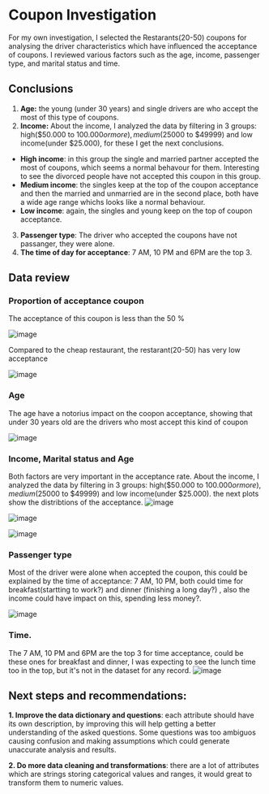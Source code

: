 # Coupon Investigation

For my own investigation, I selected the Restarants(20-50) coupons for analysing the driver characteristics which have influenced the acceptance of coupons. I reviewed various factors such as the age, income, passenger type, and marital status and time.

## Conclusions
1. **Age:** the young (under 30 years) and single drivers are who accept the most of this type of coupons.
2. **Income:**
   About the income, I analyzed the data by filtering in 3 groups: high($50.000 to $100.000 or more), medium($25000 to $49999) and low income(under $25.000), for these I get the next conclusions.
* **High income**: in this group the single and married partner accepted the most of coupons, which seems a normal behavour for them. Interesting to see the divorced people have not accepted this coupon in this group.
* **Medium income**: the singles keep at the top of the coupon acceptance and then the married and unmarried are in the second place, both have a wide age range whichs looks like a normal behaviour.
* **Low income**: again, the singles and young keep on the top of coupon acceptance.
3. **Passenger type**: The driver  who accepted the coupons have not passanger, they were alone.
4. **The time of day for acceptance**: 7 AM, 10 PM and 6PM are the top 3. 

## Data review
### Proportion of acceptance coupon
The acceptance of this coupon is less than the 50 %

![image](https://github.com/DiegoHermosa/MLAICourse_m5/assets/160977826/15292c7d-b6d8-47ca-b411-ad4311b7dad6)

Compared to the cheap restaurant, the restarant(20-50) has very low acceptance

![image](https://github.com/DiegoHermosa/MLAICourse_m5/assets/160977826/effb9d02-2cc1-4d21-96ee-be5a6a99eaa5)


### Age
The age have a notorius impact on the coopon acceptance, showing that under 30 years old are the drivers who most accept this kind of coupon

![image](https://github.com/DiegoHermosa/MLAICourse_m5/assets/160977826/363d0a6a-18e1-42f4-bd12-d44a88295b68)

### Income, Marital status and Age

Both factors are very important in the acceptance rate. About the income, I analyzed the data by filtering in 3 groups: high($50.000 to $100.000 or more), medium($25000 to $49999) and low income(under $25.000). the next plots show the distribtions of the acceptance.
![image](https://github.com/DiegoHermosa/MLAICourse_m5/assets/160977826/2a3d6e9e-6733-4127-8440-8c70c8c49fb3)

![image](https://github.com/DiegoHermosa/MLAICourse_m5/assets/160977826/78b965fe-b965-47fe-85ca-7b48386629d0)

![image](https://github.com/DiegoHermosa/MLAICourse_m5/assets/160977826/117f033b-f636-4bbc-8e8c-b0962aa5f239)


### Passenger type

Most of the driver were alone when accepted the coupon, this could be explained by the time of acceptance: 7 AM, 10 PM, both could time for breakfast(startting to work?) and dinner (finishing a long day?) , also the income could have impact on this, spending less money?.

![image](https://github.com/DiegoHermosa/MLAICourse_m5/assets/160977826/cccdc9ac-831e-42ea-a236-3c294ee10b3c)


### Time.
The 7 AM, 10 PM and 6PM are the top 3 for time acceptance, could be these ones for breakfast and dinner, I was expecting to see the lunch time too in the top, but it's not in the dataset for any record.
![image](https://github.com/DiegoHermosa/MLAICourse_m5/assets/160977826/1fd6dd00-5963-4c77-8d89-1be1dfb036c3)


## Next steps and recommendations:
**1. Improve the data dictionary and questions**: each attribute should have its own description, by improving this will help getting a better understanding of the asked questions. Some questions was too ambiguos causing confusion and making assumptions which could generate unaccurate analysis and results.

**2. Do more data cleaning and transformations**: there are a lot of attributes which are strings storing categorical values and ranges, it would great to transform them to numeric values.




